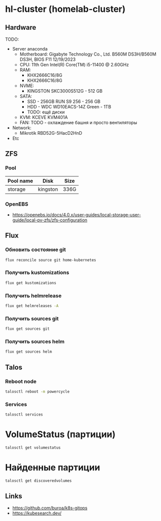 # hl-cluster (homelab-cluster)
## Hardware
TODO:
* Server anaconda
  * Motherboard: Gigabyte Technology Co., Ltd. B560M DS3H/B560M DS3H, BIOS F11 12/19/2023
  * CPU: 11th Gen Intel(R) Core(TM) i5-11400 @ 2.60GHz
  * RAM:
    * KHX2666C16/8G
    * KHX2666C16/8G
  * NVME:
    * KINGSTON SKC3000S512G - 512 GB
  * SATA:
    * SSD - 256GB RUN S9 256 - 256 GB
    * HDD - WDC WD10EACS-14Z Green - 1TB
    * TODO: ещё диски
  * KVM: KCEVE KVM401A
  * FAN: TODO - охлаждение башня и просто вентиляторы
* Network:
  * Mikrotik RBD52G-5HacD2HnD
* Etc

## ZFS
### Pool
| Pool name | Disk     | Size |
|-----------|----------|------|
| storage   | kingston | 336G |

### OpenEBS
* https://openebs.io/docs/4.0.x/user-guides/local-storage-user-guide/local-pv-zfs/zfs-configuration

## Flux
### Обновить состояние git
```sh
flux reconcile source git home-kubernetes
```

### Получить kustomizations
```sh
flux get kustomizations 
```

### Получить helmrelease
```sh
flux get helmreleases -A
```

### Получить sources git
```sh
flux get sources git
```

### Получить sources helm
```sh
flux get sources helm
```

## Talos
### Reboot node
```sh
talosctl reboot -m powercycle
```

### Services
```sh
talosctl services
```

# VolumeStatus (партиции)
```sh
talosctl get volumestatus
```

# Найденные партиции
```sh
talosctl get discoveredvolumes
```

## Links
* https://github.com/buroa/k8s-gitops
* https://kubesearch.dev/
